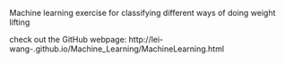 Machine learning exercise for classifying different ways of doing weight lifting

check out the GitHub webpage: http://lei-wang-.github.io/Machine_Learning/MachineLearning.html